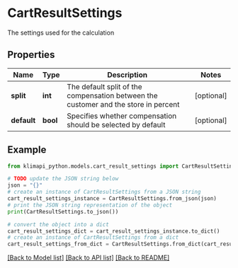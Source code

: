 # CartResultSettings

The settings used for the calculation

## Properties

Name | Type | Description | Notes
------------ | ------------- | ------------- | -------------
**split** | **int** | The default split of the compensation between the customer and the store in percent | [optional] 
**default** | **bool** | Specifies whether compensation should be selected by default | [optional] 

## Example

```python
from klimapi_python.models.cart_result_settings import CartResultSettings

# TODO update the JSON string below
json = "{}"
# create an instance of CartResultSettings from a JSON string
cart_result_settings_instance = CartResultSettings.from_json(json)
# print the JSON string representation of the object
print(CartResultSettings.to_json())

# convert the object into a dict
cart_result_settings_dict = cart_result_settings_instance.to_dict()
# create an instance of CartResultSettings from a dict
cart_result_settings_from_dict = CartResultSettings.from_dict(cart_result_settings_dict)
```
[[Back to Model list]](../README.md#documentation-for-models) [[Back to API list]](../README.md#documentation-for-api-endpoints) [[Back to README]](../README.md)


